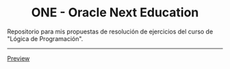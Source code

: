 <h1 align="center">ONE - Oracle Next Education</h1>
<p>Repositorio para mis propuestas de resolución de ejercicios del curso de "Lógica de Programación".</p>
<hr>
<p><a href="https://mgastonportillo-one-alura-ejercicios.netlify.app/">Preview</p>
